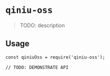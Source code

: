 # `qiniu-oss`

> TODO: description

## Usage

```
const qiniuOss = require('qiniu-oss');

// TODO: DEMONSTRATE API
```

